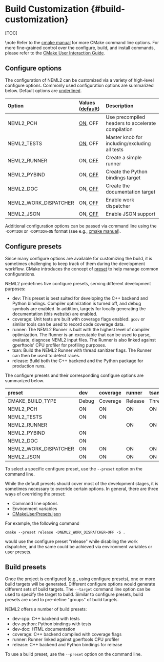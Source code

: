 # Build Customization {#build-customization}

[TOC]

\note
Refer to the [cmake manual](https://cmake.org/cmake/help/latest/manual/cmake.1.html) for more CMake command line options. For more fine-grained control over the configure, build, and install commands, please refer to the [CMake User Interaction Guide](https://cmake.org/cmake/help/latest/guide/user-interaction/index.html).

## Configure options

The configuration of NEML2 can be customized via a variety of high-level configure options. Commonly used configuration options are summarized below. Default options are <u>underlined</u>.

| Option                | Values (<u>default</u>) | Description                                       |
| :-------------------- | :---------------------- | :------------------------------------------------ |
| NEML2_PCH             | <u>ON</u>, OFF          | Use precompiled headers to accelerate compilation |
| NEML2_TESTS           | <u>ON</u>, OFF          | Master knob for including/excluding all tests     |
| NEML2_RUNNER          | ON, <u>OFF</u>          | Create a simple runner                            |
| NEML2_PYBIND          | ON, <u>OFF</u>          | Create the Python bindings target                 |
| NEML2_DOC             | ON, <u>OFF</u>          | Create the documentation target                   |
| NEML2_WORK_DISPATCHER | ON, <u>OFF</u>          | Enable work dispatcher                            |
| NEML2_JSON            | ON, <u>OFF</u>          | Enable JSON support                               |

Additional configuration options can be passed via command line using the `-DOPTION` or `-DOPTION=ON` format (see e.g., [cmake manual](https://cmake.org/cmake/help/latest/manual/cmake.1.html)).

## Configure presets

Since many configure options are available for customizing the build, it is sometimes challenging to keep track of them during the development workflow. CMake introduces the concept of [preset](https://cmake.org/cmake/help/latest/manual/cmake-presets.7.html) to help manage common configurations.

NEML2 predefines five configure presets, serving different development purposes:
- dev: This preset is best suited for developing the C++ backend and Python bindings. Compiler optimization is turned off, and debug symbols are enabled. In addition, targets for locally generating the documentation (this website) are enabled.
- coverage: Unit tests are built with coverage flags enabled. `gcov` or similar tools can be used to record code coverage data.
- runner: The NEML2 Runner is built with the highest level of compiler optimization. The Runner is an executable that can be used to parse, evaluate, diagnose NEML2 input files. The Runner is also linked against gperftools' CPU profiler for profiling purposes.
- tsan: Build the NEML2 Runner with thread sanitizer flags. The Runner can then be used to detect races.
- release: Build both the C++ backend and the Python package for production runs.

The configure presets and their corresponding configure options are summarized below.

| preset                | dev   | coverage | runner  | tsan            | release        |
| :-------------------- | :---- | :------- | :------ | :-------------- | :------------- |
| CMAKE_BUILD_TYPE      | Debug | Coverage | Release | ThreadSanitizer | RelWithDebInfo |
| NEML2_PCH             | ON    | ON       | ON      | ON              | ON             |
| NEML2_TESTS           | ON    | ON       |         |                 |                |
| NEML2_RUNNER          |       |          | ON      | ON              | ON             |
| NEML2_PYBIND          | ON    |          |         |                 | ON             |
| NEML2_DOC             | ON    |          |         |                 |                |
| NEML2_WORK_DISPATCHER | ON    | ON       | ON      | ON              | ON             |
| NEML2_JSON            | ON    | ON       | ON      | ON              | ON             |

To select a specific configure preset, use the `--preset` option on the command line.

While the default presets should cover most of the development stages, it is sometimes necessary to override certain options. In general, there are three ways of overriding the preset:
- Command line options
- Environment variables
- [CMakeUserPresets.json](https://cmake.org/cmake/help/latest/manual/cmake-presets.7.html)

For example, the following command
```
cmake --preset release -DNEML2_WORK_DISPATCHER=OFF -S .
```
would use the configure preset "release" while disabling the work dispatcher, and the same could be achieved via environment variables or user presets.

## Build presets

Once the project is configured (e.g., using configure presets), one or more build targets will be generated. Different configure options would generate different sets of build targets. The `--target` command line option can be used to specify the target to build. Similar to configure presets, build presets are used to pre-define "groups" of build targets.

NEML2 offers a number of build presets:
- dev-cpp: C++ backend with tests
- dev-python: Python bindings with tests
- dev-doc: HTML documentation
- coverage: C++ backend compiled with coverage flags
- runner: Runner linked against gperftools CPU profiler
- release: C++ backend and Python bindings for release

To use a build preset, use the `--preset` option on the command line.
